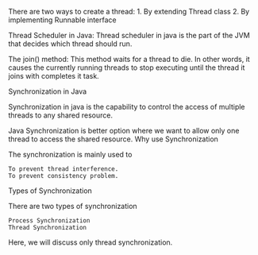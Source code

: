 There are two ways to create a thread:
    1. By extending Thread class
    2. By implementing Runnable interface

Thread Scheduler in Java:
    Thread scheduler in java is the part of the JVM that decides which thread should run.

The join() method:
    This method waits for a thread to die. In other words, it causes the currently
running threads to stop executing until the thread it joins with completes it task.


Synchronization in Java

Synchronization in java is the capability to control the access of multiple threads to any shared resource.

Java Synchronization is better option where we want to allow only one thread to access the shared resource.
Why use Synchronization

The synchronization is mainly used to

    To prevent thread interference.
    To prevent consistency problem.

Types of Synchronization

There are two types of synchronization

    Process Synchronization
    Thread Synchronization

Here, we will discuss only thread synchronization. 

